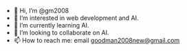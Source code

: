 - 👋 Hi, I’m @gm2008
- 👀 I’m interested in web development and AI. 
- 🌱 I’m currently learning AI. 
- 💞️ I’m looking to collaborate on AI. 
- 📫 How to reach me: email goodman2008new@gmail.com

<!---
gm2008/gm2008 is a ✨ special ✨ repository because its `README.md` (this file) appears on your GitHub profile.
You can click the Preview link to take a look at your changes.
--->
